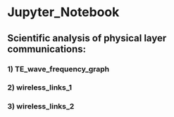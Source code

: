 # Jupyter_Notebook

## Scientific analysis of physical layer communications:

### 1) TE_wave_frequency_graph

### 2) wireless_links_1

### 3) wireless_links_2
